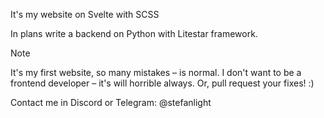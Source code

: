 It's my website on Svelte with SCSS

In plans write a backend on Python with Litestar framework.

> [!NOTE]
>
> It's my first website, so many mistakes – is normal.
> I don't want to be a frontend developer – it's will horrible always.
> Or, pull request your fixes! :)

Contact me in Discord or Telegram: @stefanlight
